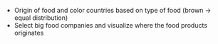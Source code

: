 - Origin of food and color countries based on type of food (brown -> equal distribution)
- Select big food companies and visualize where the food products originates